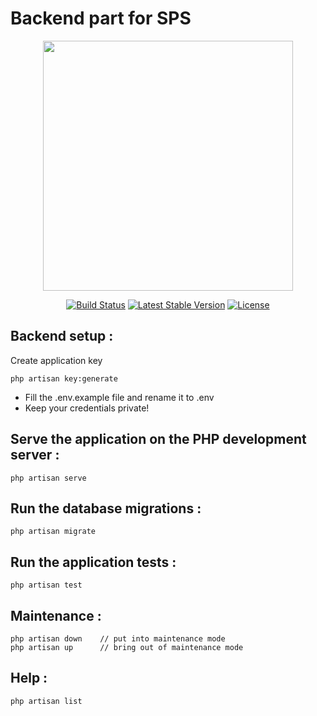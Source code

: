 # Backend part for SPS

<p align="center"><img src="https://res.cloudinary.com/dtfbvvkyp/image/upload/v1566331377/laravel-logolockup-cmyk-red.svg" width="400"></p>

<p align="center">
<a href="https://travis-ci.org/laravel/framework"><img src="https://travis-ci.org/laravel/framework.svg" alt="Build Status"></a>
<a href="https://packagist.org/packages/laravel/framework"><img src="https://poser.pugx.org/laravel/framework/v/stable.svg" alt="Latest Stable Version"></a>
<a href="https://packagist.org/packages/laravel/framework"><img src="https://poser.pugx.org/laravel/framework/license.svg" alt="License"></a>
</p>

## Backend setup :

Create application key
```
php artisan key:generate
```

- Fill the .env.example file and rename it to .env
- Keep your credentials private!

## Serve the application on the PHP development server :
```
php artisan serve
```

## Run the database migrations :
```
php artisan migrate
```

## Run the application tests :
```
php artisan test
```

## Maintenance :
```
php artisan down	// put into maintenance mode
php artisan up		// bring out of maintenance mode
```
## Help :
```
php artisan list
```
